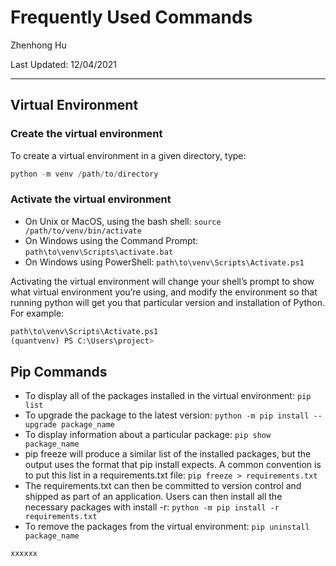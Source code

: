 # Frequently Used Commands
Zhenhong Hu

Last Updated: 12/04/2021

---
## Virtual Environment
### Create the virtual environment
To create a virtual environment in a given directory, type:
```python
python -m venv /path/to/directory
```
### Activate the virtual environment
- On Unix or MacOS, using the bash shell: 
``` source /path/to/venv/bin/activate ```
- On Windows using the Command Prompt: 
``` path\to\venv\Scripts\activate.bat ```
- On Windows using PowerShell: 
``` path\to\venv\Scripts\Activate.ps1 ```

Activating the virtual environment will change your shell’s prompt to show what virtual environment you’re using, and modify the environment so that running python will get you that particular version and installation of Python. For example:
``` python 
path\to\venv\Scripts\Activate.ps1
(quantvenv) PS C:\Users\project>
```


## Pip Commands
- To display all of the packages installed in the virtual environment:
``` pip list ```
- To upgrade the package to the latest version:
``` python -m pip install --upgrade package_name ```
- To display information about a particular package:
``` pip show package_name ```
- pip freeze will produce a similar list of the installed packages, but the output uses the format that pip install expects. A common convention is to put this list in a requirements.txt file:
``` pip freeze > requirements.txt ```
- The requirements.txt can then be committed to version control and shipped as part of an application. Users can then install all the necessary packages with install -r:
``` python -m pip install -r requirements.txt ```
- To remove the packages from the virtual environment:
``` pip uninstall package_name ```


``` xxxxxx ```







